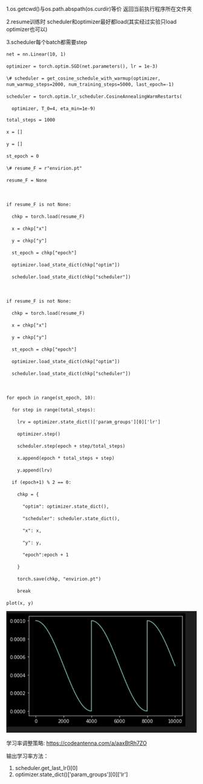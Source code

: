 1.os.getcwd()与os.path.abspath(os.curdir)等价 返回当前执行程序所在文件夹

2.resume训练时 scheduler和optimizer最好都load(其实经过实验只load optimizer也可以)

3.scheduler每个batch都需要step

```
net = nn.Linear(10, 1)

optimizer = torch.optim.SGD(net.parameters(), lr = 1e-3)

\# scheduler = get_cosine_schedule_with_warmup(optimizer, num_warmup_steps=2000, num_training_steps=5000, last_epoch=-1)

scheduler = torch.optim.lr_scheduler.CosineAnnealingWarmRestarts(

  optimizer, T_0=4, eta_min=1e-9)
```



```
total_steps = 1000

x = []

y = []

st_epoch = 0

\# resume_F = r"envirion.pt"

resume_F = None



if resume_F is not None:

  chkp = torch.load(resume_F)

  x = chkp["x"]

  y = chkp["y"]

  st_epoch = chkp["epoch"]

  optimizer.load_state_dict(chkp["optim"])

  scheduler.load_state_dict(chkp["scheduler"])



if resume_F is not None:

  chkp = torch.load(resume_F)

  x = chkp["x"]

  y = chkp["y"]

  st_epoch = chkp["epoch"]

  optimizer.load_state_dict(chkp["optim"])

  scheduler.load_state_dict(chkp["scheduler"])

  

for epoch in range(st_epoch, 10):

  for step in range(total_steps):

​    lrv = optimizer.state_dict()['param_groups'][0]['lr']

​    optimizer.step()

​    scheduler.step(epoch + step/total_steps)

​    x.append(epoch * total_steps + step)

​    y.append(lrv)

  if (epoch+1) % 2 == 0:

​    chkp = {

​      "optim": optimizer.state_dict(),

​      "scheduler": scheduler.state_dict(),

​      "x": x,

​      "y": y,

​      "epoch":epoch + 1

​    }

​    torch.save(chkp, "envirion.pt")

​    break

plot(x, y)
```

![image](../image/lr_scheduler.png)

学习率调整策略: https://codeantenna.com/a/aaxBtRh7ZO

输出学习率方法：
1. scheduler.get_last_lr()[0] 
2. optimizer.state_dict()['param_groups'][0]['lr']